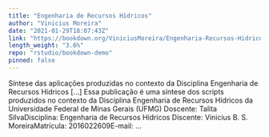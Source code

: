 ```yaml
---
title: "Engenharia de Recursos Hídricos"
author: "Vinicius Moreira"
date: "2021-01-29T18:07:43Z"
link: "https://bookdown.org/ViniciusMoreira/Engenharia-Recursos-Hidricos/"
length_weight: "3.6%"
repo: "rstudio/bookdown-demo"
pinned: false
---
```


Síntese das aplicações produzidas no contexto da Disciplina Engenharia de Recursos Hídricos [...] Essa publicação é uma síntese dos scripts produzidos no contexto da Disciplina Engenharia de Recursos Hídricos da Universidade Federal de Minas Gerais (UFMG) Doscente: Talita SilvaDisciplina: Engenharia de Recursos Hídricos Discente: Vinicius B. S. MoreiraMatrícula: 2016022609E-mail: ...
